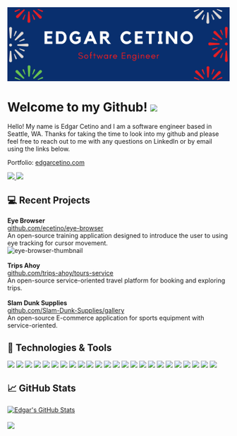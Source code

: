 <img src='./banner.png'> 

# Welcome to my Github! <img src="https://raw.githubusercontent.com/MartinHeinz/MartinHeinz/master/wave.gif" width="30px">

Hello! My name is Edgar Cetino and I am a software engineer based in Seattle, WA. Thanks for taking the time to look into my github and please feel free to reach out to me with any questions on LinkedIn or by email using the links below.

Portfolio: [edgarcetino.com](https://www.edgarcetino.com/)

<!-- LinkedIn Contact -->
<a href="https://www.linkedin.com/in/ecetino/" target="_blank">
  <img src="https://img.shields.io/badge/-Edgar%20Cetino-blue?style=for-the-badge&logo=Linkedin&logoColor=white"/>
</a>
  
<!--   Email -->
<a href="mailto:1cetino.e@gmail.com">
  <img src="https://img.shields.io/badge/EMAIL-1cetino.e%40gmail.com-1152ba?style=for-the-badge"/>
</a>

## &#x1f4bb; Recent Projects 

<b>Eye Browser</b><br/>
[github.com/ecetino/eye-browser](https://github.com/ecetino/eye-browser)<br/>
An open-source training application designed to introduce the user to using eye tracking for cursor movement.<br/>
<img src='https://my-misc-items.s3-us-west-1.amazonaws.com/eye-browser-thumbnail' alt='eye-browser-thumbnail' width='500px'/><br/>
<br/>
<b>Trips Ahoy</b><br/>
[github.com/trips-ahoy/tours-service](https://github.com/trips-ahoy/tours-service)<br/>
An open-source service-oriented travel platform for booking and exploring trips.<br/>
<br/>
<b>Slam Dunk Supplies</b><br/>
[github.com/Slam-Dunk-Supplies/gallery](https://github.com/Slam-Dunk-Supplies/gallery)<br/>
An open-source E-commerce application for sports equipment with service-oriented.<br/>

## 🔧 Technologies & Tools
![](https://img.shields.io/badge/Language-JavaScript-informational?style=flat&logo=javascript&logoColor=white&color=1152ba)
![](https://img.shields.io/badge/Language-HTML5-informational?style=flat&logo=html5&logoColor=white&color=1152ba)
![](https://img.shields.io/badge/Language-CSS3-informational?style=flat&logo=css3&logoColor=white&color=1152ba)
![](https://img.shields.io/badge/Language-SASS-informational?style=flat&logo=sass3&logoColor=white&color=1152ba)
![](https://img.shields.io/badge/Shell-Bash-informational?style=flat&logo=gnu-bash&logoColor=white&color=1152ba)
![](https://img.shields.io/badge/Tools-React-informational?style=flat&logo=react&logoColor=white&color=1152ba)
![](https://img.shields.io/badge/Tools-Redux-informational?style=flat&logo=redux&logoColor=white&color=1152ba)
![](https://img.shields.io/badge/Tools-Node.js-informational?style=flat&logo=node.js&logoColor=white&color=1152ba)
![](https://img.shields.io/badge/Tools-Webpack-informational?style=flat&logo=webpack&logoColor=white&color=1152ba)
![](https://img.shields.io/badge/Tools-Babel-informational?style=flat&logo=babel&logoColor=white&color=1152ba)
![](https://img.shields.io/badge/Tools-Postman-informational?style=flat&logo=postman&logoColor=white&color=1152ba)
![](https://img.shields.io/badge/Tools-jQuery-informational?style=flat&logo=jquery&logoColor=white&color=1152ba)
![](https://img.shields.io/badge/Tools-Styled_Components-informational?style=flat&logo=styled-components&logoColor=white&color=1152ba)
![](https://img.shields.io/badge/Tools-Trello-informational?style=flat&logo=trello&logoColor=white&color=1152ba)
![](https://img.shields.io/badge/Tools-VS_Code-informational?style=flat&logo=visual-studio-code&logoColor=white&color=1152ba)
![](https://img.shields.io/badge/Tools-NGINX-informational?style=flat&logo=nginx&logoColor=white&color=1152ba)
![](https://img.shields.io/badge/Tools-Docker-informational?style=flat&logo=docker&logoColor=white&color=1152ba)
![](https://img.shields.io/badge/Tools-Amazon_AWS-informational?style=flat&logo=amazon-aws&logoColor=white&color=1152ba)
![](https://img.shields.io/badge/Database-PostgreSQL-informational?style=flat&logo=postgresql&logoColor=white&color=1152ba)
![](https://img.shields.io/badge/Database-MongoDB-informational?style=flat&logo=mongodb&logoColor=white&color=1152ba)
![](https://img.shields.io/badge/Database-MySQL-informational?style=flat&logo=mysql&logoColor=white&color=1152ba)
![](https://img.shields.io/badge/Testing-Jest-informational?style=flat&logo=jest&logoColor=white&color=1152ba)
![](https://img.shields.io/badge/Testing-Mocha-informational?style=flat&logo=mocha&logoColor=white&color=1152ba)
![](https://img.shields.io/badge/Testing-New_Relic-informational?style=flat&logo=new-relic&logoColor=white&color=1152ba)

## &#x1f4c8; GitHub Stats

<a href="https://github.com/ecetino/ecetino">
  <img align="center" src="https://github-readme-stats.vercel.app/api?username=ecetino&show_icons=true&line_height=27&count_private=true&title_color=1152ba&text_color=000&icon_color=1152ba&bg_color=ffffff" alt="Edgar's GitHub Stats" />
</a>
<br/>
<br/>
<a href="https://github.com/ecetino/ecetino">
  <img align="center" src="https://github-readme-stats.vercel.app/api/top-langs/?username=ecetino&layout=compact&hide=java,html&title_color=1152ba&text_color=000&icon_color=1152ba&bg_color=ffffff" />
</a>
